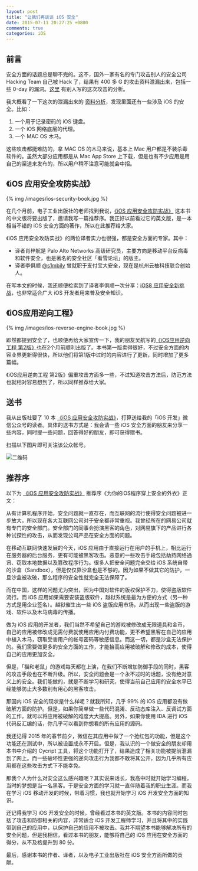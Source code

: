 ```yaml
---
layout: post
title: "让我们再谈谈 iOS 安全"
date: 2015-07-11 20:27:25 +0800
comments: true
categories: iOS
---
```


## 前言

安全方面的话题总是聊不完的。这不，国外一家有名的专门攻击别人的安全公司 Hacking Team 自己被 Hack 了，结果有 400 多 G 的攻击资料泄漏出来，包括一些 0-day 的漏洞。[这里](http://zhuanlan.zhihu.com/drops/20102713) 有别人写的这次攻击的分析。

我大概看了一下这次的泄漏出来的 [资料分析](http://zhuanlan.zhihu.com/drops/20102713)，发现里面还有一些涉及 iOS 的安全。比如：

 1. 一个用于记录密码的 iOS 键盘。
 1. 一个 iOS 网络底层的代理。
 1. 一个 MAC OS 木马。

这些攻击都挺难防的，拿 MAC OS 的木马来说，基本上 Mac 用户都是不装杀毒软件的。虽然大部分应用都是从 Mac App Store 上下载，但是也有不少应用是用自己的渠道来发布的，所以用户稍不注意可能就会中招。


## 《iOS 应用安全攻防实战》

{% img /images/ios-security-book.jpg %}

在几个月前，电子工业出版社的老师找到我说，[《iOS 应用安全攻防实战》](http://item.jd.com/11712317.html) 这本书的中文版将要出版了，邀请我写一篇推荐序。我正好以前看过它的英文版，是一本相当不错的 iOS 安全方面的著作，所以在此推荐给大家。

《iOS 应用安全攻防实战》的两位译者实力也很强，都是安全方面的专家。其中：

 * 译者肖梓航是 Palo Alto Networks 高级研究员，主要方向是移动平台反病毒和软件安全，也是著名的安全社区「看雪论坛」的版主。
 * 译者李俱顺 [@s1mbily](http://weibo.com/s1mbily?from=feed&loc=at&nick=s1mbily) 曾就职于支付宝大安全，现在是杭州云柚科技联合创始人。

在写本文的时候，我还顺便检索到了译者李俱顺一次分享：[iOS8 应用安全新挑战](http://vdisk.weibo.com/s/984d5N01JUg)，也非常适合广大 iOS 开发者用来普及安全知识。


## 《iOS应用逆向工程》

{% img /images/ios-reverse-engine-book.jpg %}

即然都提到安全了，也顺便再给大家宣传一下，我的朋友吴航写的[《iOS应用逆向工程 第2版》](http://item.jd.com/11670145.html)也在2个月前顺利出版了。本书第一版卖得很好，不过安全方面的内容业界更新得很快，所以他们将第1版中过时的内容进行了更新，同时增加了更多篇幅。

《iOS应用逆向工程 第2版》偏重攻击方面多一些，不过知道攻击方法后，防范方法也就相对容易想到了，所以同样推荐给大家。

## 送书

我从出版社要了 10 本 [《iOS 应用安全攻防实战》](http://item.jd.com/11712317.html)，打算送给我的「iOS 开发」微信公众号的读者。具体的送书方式是：我会请一些 iOS 安全方面的朋友来分享一些内容，同时提一些问题，回答得好的朋友，即可获得赠书。

扫描以下图片即可关注该公众帐号。

![二维码](http://blog.devtang.com/images/weixin-qr.jpg)


## 推荐序

以下为 [《iOS 应用安全攻防实战》](http://item.jd.com/11712317.html) 推荐序《为你的iOS程序穿上安全的外衣》正文：

从有计算机程序开始，安全问题就一直存在，而互联网的流行使得安全问题被进一步放大，所以现在各大互联网公司对于安全都非常重视。我曾经所在的网易公司就有专门的安全部门。安全部门的同事会扮演黑客的角色，对网易旗下的产品进行各种试探性的攻击，从而发现公司产品在安全方面的问题。

在移动互联网快速发展的今天，iOS 应用由于直接运行在用户的手机上，相比运行在服务器的后台服务，更有可能被黑客攻击。恶意的一些攻击手段包括劫持网络通讯、窃取本地数据以及篡改程序行为。很多人把安全问题完全交给 iOS 系统自带的沙盒（Sandbox），但是仅仅靠沙盒也是不够的。因为如果不做其它的防护，一旦沙盒被攻破，那么程序的安全性就完全无法保障了。

而在中国，这样的问题尤为突出，因为中国对软件的版权保护不力，使得盗版软件流行。而 iOS 应用如果需要安装盗版软件，越狱系统是最为方便的方式（另一种方式是用企业签名）。越狱催生出一些 iOS 盗版应用市场，从而出现一些盗版的游戏、软件以及木马病毒的传播。

做为 iOS 应用的开发者，我们当然不希望自己的游戏被修改成无限道具和金币，自己的应用被修改成无需付费就使用应用内付费功能，更不希望黑客在自己的应用中植入木马，窃取受害用户的帐号密码等敏感信息。而这一切，都是沙盒无法保护的。我们需要做更多的安全方面的工作，才能抬高应用被破解和修改的成本，使得自己的应用更加安全。

但是，「猫和老鼠」的游戏每天都在上演，在我们不断增加防御手段的同时，黑客的攻击手段也在不断升级。所以，安全问题会是一个永不过时的话题，没有绝对意义上的安全。我们能做的，就是不断学习和研究，使得当前自己应用的安全水平已经能够防止大多数别有用心的黑客攻击。

那国内 iOS 安全的现状是什么样呢？就我所知，几乎 99% 的 iOS 应用都没有做破解方面的防护。但是，如果你简单做一些代码混淆、反动态库注入、反调试方面的工作，就可以将应用被破解的难度大大提高。另外，如果你使用 IDA 进行 iOS 代码反汇编的话，你几乎可以看到你想看的所有应用的源码。

我还记得 2015 年的春节前夕，微信在其应用中做了一个抢红包的功能，但是这个功能还在测试中，所以被设置成永不开启。但是，我认识的一个做安全的朋友却用本书中介绍的 Cycript 工具，将这个功能打开了，结果造成了相关功能被提前泄漏到了网上。而一些破坏性更强的逆向攻击行为我都不敢将其公开，因为几乎所有应用都在这些攻击方式下不能幸免。

那我个人为什么对安全这么感兴趣呢？其实说来话长，我高中时就开始学习编程，当时的梦想是当一名黑客。于是安全方面的学习就一直伴随着我的职业生涯。而我在学习 iOS 移动开发的时候，带着习惯，我也就开始学习 iOS 开发安全方面的知识。

还记得我学习 iOS 开发安全的时候，曾经看过本书的英文版。本书的内容同时包括了攻击和防御相关的内容，非常适合 iOS 开发工程师学习，并且将其中的实践带到自己的应用中，以保护自己的应用不被攻击。我并不期望本书能够解决所有的安全问题，但是我相信，看过本书的朋友，能够将自己的 iOS 应用在安全方面的得分，从不及格提升到 80 分。

最后，感谢本书的作者、译者，以及电子工业出版社在 iOS 安全方面所做的贡献。
